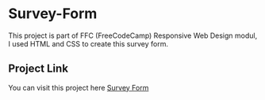 # Survey-Form
This project is part of FFC (FreeCodeCamp) Responsive Web Design modul,
I used HTML and CSS to create this survey form.
## Project Link
You can visit this project here
[Survey Form](https://tender-meninsky-6afed9.netlify.app/)
